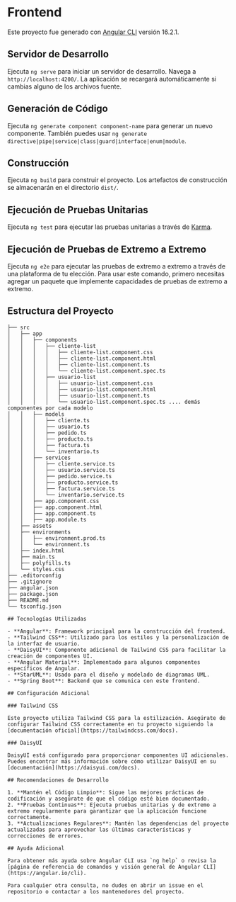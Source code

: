 # Frontend

Este proyecto fue generado con [Angular CLI](https://github.com/angular/angular-cli) versión 16.2.1.

## Servidor de Desarrollo

Ejecuta `ng serve` para iniciar un servidor de desarrollo. Navega a `http://localhost:4200/`. La aplicación se recargará automáticamente si cambias alguno de los archivos fuente.

## Generación de Código

Ejecuta `ng generate component component-name` para generar un nuevo componente. También puedes usar `ng generate directive|pipe|service|class|guard|interface|enum|module`.

## Construcción

Ejecuta `ng build` para construir el proyecto. Los artefactos de construcción se almacenarán en el directorio `dist/`.

## Ejecución de Pruebas Unitarias

Ejecuta `ng test` para ejecutar las pruebas unitarias a través de [Karma](https://karma-runner.github.io).

## Ejecución de Pruebas de Extremo a Extremo

Ejecuta `ng e2e` para ejecutar las pruebas de extremo a extremo a través de una plataforma de tu elección. Para usar este comando, primero necesitas agregar un paquete que implemente capacidades de pruebas de extremo a extremo.

## Estructura del Proyecto

```plaintext
├── src
│   ├── app
│   │   ├── components
│   │   │   ├── cliente-list
│   │   │   │   ├── cliente-list.component.css
│   │   │   │   ├── cliente-list.component.html
│   │   │   │   ├── cliente-list.component.ts
│   │   │   │   └── cliente-list.component.spec.ts
│   │   │   ├── usuario-list
│   │   │   │   ├── usuario-list.component.css
│   │   │   │   ├── usuario-list.component.html
│   │   │   │   ├── usuario-list.component.ts
│   │   │   │   └── usuario-list.component.spec.ts .... demás componentes por cada modelo
│   │   ├── models
│   │   │   ├── cliente.ts
│   │   │   ├── usuario.ts
│   │   │   ├── pedido.ts
│   │   │   ├── producto.ts
│   │   │   ├── factura.ts
│   │   │   └── inventario.ts
│   │   ├── services
│   │   │   ├── cliente.service.ts
│   │   │   ├── usuario.service.ts
│   │   │   ├── pedido.service.ts
│   │   │   ├── producto.service.ts
│   │   │   ├── factura.service.ts
│   │   │   └── inventario.service.ts
│   │   ├── app.component.css
│   │   ├── app.component.html
│   │   ├── app.component.ts
│   │   ├── app.module.ts
│   ├── assets
│   ├── environments
│   │   ├── environment.prod.ts
│   │   └── environment.ts
│   ├── index.html
│   ├── main.ts
│   ├── polyfills.ts
│   └── styles.css
├── .editorconfig
├── .gitignore
├── angular.json
├── package.json
├── README.md
└── tsconfig.json

## Tecnologías Utilizadas

- **Angular**: Framework principal para la construcción del frontend.
- **Tailwind CSS**: Utilizado para los estilos y la personalización de la interfaz de usuario.
- **DaisyUI**: Componente adicional de Tailwind CSS para facilitar la creación de componentes UI.
- **Angular Material**: Implementado para algunos componentes específicos de Angular.
- **StarUML**: Usado para el diseño y modelado de diagramas UML.
- **Spring Boot**: Backend que se comunica con este frontend.

## Configuración Adicional

### Tailwind CSS

Este proyecto utiliza Tailwind CSS para la estilización. Asegúrate de configurar Tailwind CSS correctamente en tu proyecto siguiendo la [documentación oficial](https://tailwindcss.com/docs).

### DaisyUI

DaisyUI está configurado para proporcionar componentes UI adicionales. Puedes encontrar más información sobre cómo utilizar DaisyUI en su [documentación](https://daisyui.com/docs).

## Recomendaciones de Desarrollo

1. **Mantén el Código Limpio**: Sigue las mejores prácticas de codificación y asegúrate de que el código esté bien documentado.
2. **Pruebas Continuas**: Ejecuta pruebas unitarias y de extremo a extremo regularmente para garantizar que la aplicación funcione correctamente.
3. **Actualizaciones Regulares**: Mantén las dependencias del proyecto actualizadas para aprovechar las últimas características y correcciones de errores.

## Ayuda Adicional

Para obtener más ayuda sobre Angular CLI usa `ng help` o revisa la [página de referencia de comandos y visión general de Angular CLI](https://angular.io/cli).

Para cualquier otra consulta, no dudes en abrir un issue en el repositorio o contactar a los mantenedores del proyecto.
